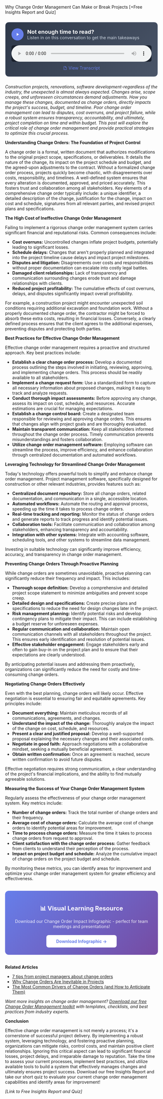 Why Change Order Management Can Make or Break Projects [+Free Insights Report and Quiz]


<div style="background: linear-gradient(135deg, #2D3748 0%, #4A5568 100%); padding: 20px; border-radius: 12px; margin: 24px 0; border: 1px solid #E2E8F0;">
  <div style="display: flex; align-items: center; gap: 12px; margin-bottom: 16px;">
    <div style="width: 40px; height: 40px; background: #667eea; border-radius: 50%; display: flex; align-items: center; justify-content: center;">
      <svg width="16" height="16" viewBox="0 0 24 24" fill="white">
        <path d="M8 5v14l11-7z"/>
      </svg>
    </div>
    <div>
      <h3 style="color: white; margin: 0; font-size: 18px; font-weight: bold;">Not enough time to read?</h3>
      <p style="color: #CBD5E0; margin: 0; font-size: 14px;">Listen in on this conversation to get the main takeaways</p>
    </div>
  </div>
  <audio controls style="width: 100%; background: #1A202C; border-radius: 6px;">
    <source src="/podcasts/audio/post-12.wav" type="audio/wav">
    Your browser does not support the audio element.
  </audio>
  <div style="margin-top: 12px; text-align: center;">
    <a href="/podcasts/transcripts/post-12-transcript.txt" 
       style="color: #667eea; text-decoration: none; font-size: 14px; display: inline-flex; align-items: center; gap: 4px;"
       target="_blank">
      <svg width="14" height="14" viewBox="0 0 24 24" fill="currentColor">
        <path d="M14,2H6A2,2 0 0,0 4,4V20A2,2 0 0,0 6,22H18A2,2 0 0,0 20,20V8L14,2M18,20H6V4H13V9H18V20Z"/>
      </svg>
      View Transcript
    </a>
  </div>
</div>

  <p><i>Construction projects, renovations, software development-regardless of the industry,  the unexpected is almost always expected.  Changes arise, scope creeps, and unforeseen circumstances demand adjustments.  How you manage these changes, documented as change orders, directly impacts the project's success, budget, and timeline.  Poor change order management can lead to disputes, cost overruns, and project failure, while a robust system ensures transparency, accountability, and ultimately, project completion on time and within budget. This post will explore the critical role of change order management and provide practical strategies to optimize this crucial process.</i></p>  <p><b>Understanding Change Orders: The Foundation of Project Control</b></p>

<p>A change order is a formal, written document that authorizes modifications to the original project scope, specifications, or deliverables. It details the nature of the change, its impact on the project schedule and budget, and the agreed-upon adjustments to the contract.  Without a formalized change order process, projects quickly become chaotic, with disagreements over costs, responsibility, and timelines.  A well-defined system ensures that every alteration is documented, approved, and priced accurately. This fosters trust and collaboration among all stakeholders.  Key elements of a comprehensive change order typically include: a unique identifier, a detailed description of the change, justification for the change, impact on cost and schedule, signatures from all relevant parties, and revised project plans and specifications.</p>  <p><b>The High Cost of Ineffective Change Order Management</b></p>

<p>Failing to implement a rigorous change order management system carries significant financial and reputational risks.  Common consequences include: </p>
<ul>  <li><b>Cost overruns:</b> Uncontrolled changes inflate project budgets, potentially leading to significant losses.</li>  <li><b>Schedule delays:</b>  Changes that aren't properly planned and integrated into the project timeline cause delays and impact project milestones.</li>  <li><b>Disputes and litigation:</b> Disagreements over costs and responsibilities without proper documentation can escalate into costly legal battles.</li>  <li><b>Damaged client relationships:</b>  Lack of transparency and communication surrounding changes erode trust and damage relationships with clients.</li>  <li><b>Reduced project profitability:</b> The cumulative effects of cost overruns, delays, and disputes significantly impact overall profitability.</li>
</ul>
<p>For example, a construction project might encounter unexpected soil conditions requiring additional excavation and foundation work. Without a properly documented change order, the contractor might be forced to absorb these extra costs, resulting in financial losses.  Conversely, a clearly defined process ensures that the client agrees to the additional expenses, preventing disputes and protecting both parties.</p>  <p><b>Best Practices for Effective Change Order Management</b></p>

<p>Effective change order management requires a proactive and structured approach.  Key best practices include:</p>
<ul>  <li><b>Establish a clear change order process:</b>  Develop a documented process outlining the steps involved in initiating, reviewing, approving, and implementing change orders. This process should be readily available to all stakeholders.</li>  <li><b>Implement a change request form:</b>  Use a standardized form to capture all necessary information about proposed changes, making it easy to track and analyze requests.</li>  <li><b>Conduct thorough impact assessments:</b>  Before approving any change, assess its impact on cost, schedule, and resources.  Accurate estimations are crucial for managing expectations.</li>  <li><b>Establish a change control board:</b>  Create a designated team responsible for reviewing and approving change orders. This ensures that changes align with project goals and are thoroughly evaluated.</li>  <li><b>Maintain transparent communication:</b>  Keep all stakeholders informed throughout the change order process. Timely communication prevents misunderstandings and fosters collaboration.</li>  <li><b>Utilize change order management software:</b>  Employing software can streamline the process, improve efficiency, and enhance collaboration through centralized documentation and automated workflows.</li>
</ul>  <p><b>Leveraging Technology for Streamlined Change Order Management</b></p>

<p>Today's technology offers powerful tools to simplify and enhance change order management.  Project management software, specifically designed for construction or other relevant industries, provides features such as:</p>
<ul>  <li><b>Centralized document repository:</b>  Store all change orders, related documentation, and communication in a single, accessible location.</li>  <li><b>Automated workflows:</b>  Automate the routing and approval process, speeding up the time it takes to process change orders.</li>  <li><b>Real-time tracking and reporting:</b> Monitor the status of change orders and generate reports to track progress and identify potential issues.</li>  <li><b>Collaboration tools:</b>  Facilitate communication and collaboration among stakeholders, enhancing transparency and accountability.</li>  <li><b>Integration with other systems:</b>  Integrate with accounting software, scheduling tools, and other systems to streamline data management.</li>
</ul>
<p>Investing in suitable technology can significantly improve efficiency, accuracy, and transparency in change order management.</p>  <p><b>Preventing Change Orders Through Proactive Planning</b></p>

<p>While change orders are sometimes unavoidable, proactive planning can significantly reduce their frequency and impact.  This includes:</p>
<ul>  <li><b>Thorough scope definition:</b>  Develop a comprehensive and detailed project scope statement to minimize ambiguities and prevent scope creep.</li>  <li><b>Detailed design and specifications:</b>  Create precise plans and specifications to reduce the need for design changes later in the project.</li>  <li><b>Risk management planning:</b>  Identify potential risks and develop contingency plans to mitigate their impact.  This can include establishing a budget reserve for unforeseen expenses.</li>  <li><b>Regular communication and collaboration:</b>  Maintain open communication channels with all stakeholders throughout the project. This ensures early identification and resolution of potential issues.</li>  <li><b>Effective stakeholder engagement:</b>  Engage stakeholders early and often to gain buy-in on the project plan and to ensure that their expectations are clearly understood.</li>
</ul>
<p>By anticipating potential issues and addressing them proactively, organizations can significantly reduce the need for costly and time-consuming change orders.</p>  <p><b>Negotiating Change Orders Effectively</b></p>

<p>Even with the best planning, change orders will likely occur.  Effective negotiation is essential to ensuring fair and equitable agreements.  Key principles include:</p>
<ul>  <li><b>Document everything:</b>  Maintain meticulous records of all communications, agreements, and changes.</li>  <li><b>Understand the impact of the change:</b>  Thoroughly analyze the impact of the change on cost, schedule, and resources.</li>  <li><b>Present a clear and justified proposal:</b>  Develop a well-supported proposal explaining the necessary changes and their associated costs.</li>  <li><b>Negotiate in good faith:</b>  Approach negotiations with a collaborative mindset, seeking a mutually beneficial agreement.</li>  <li><b>Obtain written confirmation:</b>  Once an agreement is reached, secure written confirmation to avoid future disputes.</li>
</ul>
<p>Effective negotiation requires strong communication, a clear understanding of the project's financial implications, and the ability to find mutually agreeable solutions.</p>  <p><b>Measuring the Success of Your Change Order Management System</b></p>

<p>Regularly assess the effectiveness of your change order management system.  Key metrics include:</p>
<ul>  <li><b>Number of change orders:</b>  Track the total number of change orders and their frequency.</li>  <li><b>Average cost of change orders:</b>  Calculate the average cost of change orders to identify potential areas for improvement.</li>  <li><b>Time to process change orders:</b>  Measure the time it takes to process change orders from request to approval.</li>  <li><b>Client satisfaction with the change order process:</b>  Gather feedback from clients to understand their perception of the process.</li>  <li><b>Impact on project budget and schedule:</b>  Analyze the cumulative impact of change orders on the project budget and schedule.</li>
</ul>
<p>By monitoring these metrics, you can identify areas for improvement and optimize your change order management system for greater efficiency and effectiveness.</p>  <div style="background: linear-gradient(135deg, #667eea 0%, #764ba2 100%); padding: 24px; border-radius: 12px; margin: 32px 0; text-align: center;">  <p style="color: white; font-size: 20px; font-weight: bold; margin-bottom: 12px;">📊 Visual Learning Resource</p>  <p style="color: rgba(255,255,255,0.9); margin-bottom: 20px;">Download our Change Order Impact Infographic - perfect for team meetings and presentations!</p>  <a href="/resources/infographics" style="display: inline-block; background: white; color: #667eea; padding: 12px 32px; border-radius: 8px; font-weight: bold; text-decoration: none;">Download Infographic →</a>
</div>
<p><b>Related Articles</b></p>

<ul>
<li><a href="/posts/post-8">7 tips from project managers about change orders</a></li>
<li><a href="/posts/post-13">Why Change Orders Are Inevitable in Projects</a></li>
<li><a href="/posts/post-14">The Most Common Drivers of Change Orders (and How to Anticipate Them)</a></li>
</ul>

<p><i>Want more insights on change order management? <a href="/resources">Download our free Change Order Management toolkit</a> with templates, checklists, and best practices from industry experts.</i></p>

<p><b>Conclusion</b></p>

<p>Effective change order management is not merely a process; it's a cornerstone of successful project delivery.  By implementing a robust system, leveraging technology, and fostering proactive planning, organizations can mitigate risks, control costs, and maintain positive client relationships.  Ignoring this critical aspect can lead to significant financial losses, project delays, and irreparable damage to reputation.  Take the time to assess your current processes, implement best practices, and utilize available tools to build a system that effectively manages changes and ultimately ensures project success.  Download our free Insights Report and take our short quiz to evaluate your current change order management capabilities and identify areas for improvement!</p>

<p><i>[Link to Free Insights Report and Quiz]</i></p>